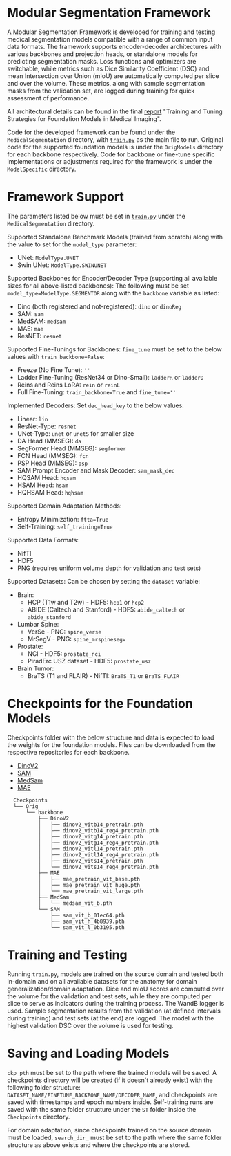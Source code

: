 # Modular Segmentation Framework

A Modular Segmentation Framework is developed for training and testing medical segmentation models compatible with a range of common input data formats. The framework supports encoder-decoder architectures with various backbones and projection heads, or standalone models for predicting segmentation masks. Loss functions and optimizers are switchable, while metrics such as Dice Similarity Coefficient (DSC) and mean Intersection over Union (mIoU) are automatically computed per slice and over the volume. These metrics, along with sample segmentation masks from the validation set, are logged during training for quick assessment of performance.

All architectural details can be found in the final [report](https://github.com/kerem-cekmeceli/FoundationModels/blob/main/report.pdf) "Training and Tuning Strategies for Foundation Models in Medical Imaging".

Code for the developed framework can be found under the `MedicalSegmentation` directory, with [`train.py`](https://github.com/kerem-cekmeceli/FoundationModels/blob/main/MedicalSegmentation/train.py) as the main file to run. Original code for the supported foundation models is under the `OrigModels` directory for each backbone respectively. Code for backbone or fine-tune specific implementations or adjustments required for the framework is under the `ModelSpecific` directory.

# Framework Support

The parameters listed below must be set in [`train.py`](https://github.com/kerem-cekmeceli/FoundationModels/blob/main/MedicalSegmentation/train.py) under the `MedicalSegmentation` directory.

Supported Standalone Benchmark Models (trained from scratch) along with the value to set for the `model_type` parameter:
* UNet: `ModelType.UNET`
* Swin UNet: `ModelType.SWINUNET`

Supported Backbones for Encoder/Decoder Type (supporting all available sizes for all above-listed backbones):
The following must be set `model_type=ModelType.SEGMENTOR` along with the `backbone` variable as listed:
* Dino (both registered and not-registered): `dino` or `dinoReg`
* SAM: `sam`
* MedSAM: `medsam`
* MAE: `mae`
* ResNET: `resnet`

Supported Fine-Tunings for Backbones:
`fine_tune` must be set to the below values with `train_backbone=False`:
* Freeze (No Fine Tune): `''`
* Ladder Fine-Tuning (ResNet34 or Dino-Small): `ladderR` or `ladderD`
* Reins and Reins LoRA: `rein` or `reinL`
* Full Fine-Tuning: `train_backbone=True` and `fine_tune=''`

Implemented Decoders:
Set `dec_head_key` to the below values:
* Linear: `lin`
* ResNet-Type: `resnet`
* UNet-Type: `unet` or `unetS` for smaller size
* DA Head (MMSEG): `da`
* SegFormer Head (MMSEG): `segformer`
* FCN Head (MMSEG): `fcn`
* PSP Head (MMSEG): `psp`
* SAM Prompt Encoder and Mask Decoder: `sam_mask_dec`
* HQSAM Head: `hqsam`
* HSAM Head: `hsam`
* HQHSAM Head: `hqhsam`

Supported Domain Adaptation Methods:
* Entropy Minimization: `ftta=True`
* Self-Training: `self_training=True`

Supported Data Formats:
* NifTI
* HDF5
* PNG (requires uniform volume depth for validation and test sets)

Supported Datasets:
Can be chosen by setting the `dataset` variable:
* Brain:
  - HCP (T1w and T2w) - HDF5: `hcp1` or `hcp2`
  - ABIDE (Caltech and Stanford) - HDF5: `abide_caltech` or `abide_stanford`
* Lumbar Spine:
  - VerSe - PNG: `spine_verse`
  - MrSegV - PNG: `spine_mrspinesegv`
* Prostate:
  - NCI - HDF5: `prostate_nci`
  - PiradErc USZ dataset - HDF5: `prostate_usz`
* Brain Tumor:
  - BraTS (T1 and FLAIR) - NifTI: `BraTS_T1` or `BraTS_FLAIR`

# Checkpoints for the Foundation Models

Checkpoints folder with the below structure and data is expected to load the weights for the foundation models. Files can be downloaded from the respective repositories for each backbone.

* [DinoV2](https://github.com/facebookresearch/dinov2)
* [SAM](https://github.com/facebookresearch/segment-anything)
* [MedSam](https://github.com/bowang-lab/MedSAM)
* [MAE](https://github.com/facebookresearch/mae)

```
  Checkpoints
  └── Orig
      └── backbone
          ├── DinoV2
          │   ├── dinov2_vitb14_pretrain.pth
          │   ├── dinov2_vitb14_reg4_pretrain.pth
          │   ├── dinov2_vitg14_pretrain.pth
          │   ├── dinov2_vitg14_reg4_pretrain.pth
          │   ├── dinov2_vitl14_pretrain.pth
          │   ├── dinov2_vitl14_reg4_pretrain.pth
          │   ├── dinov2_vits14_pretrain.pth
          │   └── dinov2_vits14_reg4_pretrain.pth
          ├── MAE
          │   ├── mae_pretrain_vit_base.pth
          │   ├── mae_pretrain_vit_huge.pth
          │   └── mae_pretrain_vit_large.pth
          ├── MedSam
          │   └── medsam_vit_b.pth
          └── SAM
              ├── sam_vit_b_01ec64.pth
              ├── sam_vit_h_4b8939.pth
              └── sam_vit_l_0b3195.pth
```

# Training and Testing

Running `train.py`, models are trained on the source domain and tested both in-domain and on all available datasets for the anatomy for domain generalization/domain adaptation. Dice and mIoU scores are computed over the volume for the validation and test sets, while they are computed per slice to serve as indicators during the training process. The WandB logger is used. Sample segmentation results from the validation (at defined intervals during training) and test sets (at the end) are logged. The model with the highest validation DSC over the volume is used for testing.

# Saving and Loading Models

`ckp_pth` must be set to the path where the trained models will be saved. A checkpoints directory will be created (if it doesn't already exist) with the following folder structure: `DATASET_NAME/FINETUNE_BACKBONE_NAME/DECODER_NAME`, and checkpoints are saved with timestamps and epoch numbers inside. Self-training runs are saved with the same folder structure under the `ST` folder inside the `Checkpoints` directory.

For domain adaptation, since checkpoints trained on the source domain must be loaded, `search_dir_` must be set to the path where the same folder structure as above exists and where the checkpoints are stored.

